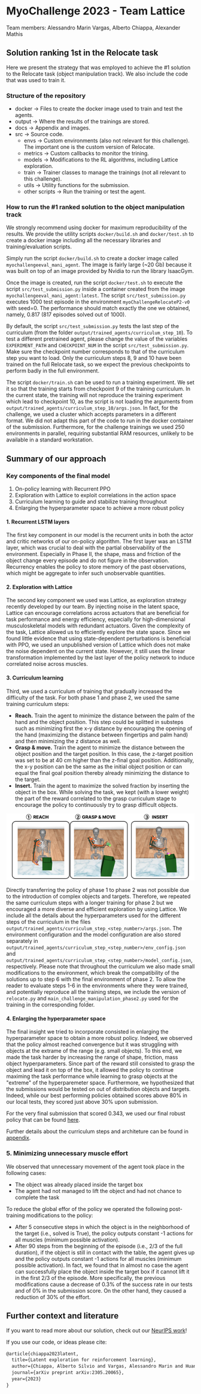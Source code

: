 # MyoChallenge 2023 - Team Lattice

Team members: Alessandro Marin Vargas, Alberto Chiappa, Alexander Mathis

## Solution ranking 1st in the Relocate task

Here we present the strategy that was employed to achieve the #1 solution to the Relocate task (object manipulation track). We also include the code that was used to train it.

### Structure of the repository

* docker -> Files to create the docker image used to train and test the agents.
* output -> Where the results of the trainings are stored.
* docs -> Appendix and images.
* src -> Source code.
  * envs -> Custom environments (also not relevant for this challenge). The important one is the custom version of Relocate.
  * metrics -> Custom callbacks to monitor the trining.
  * models -> Modifications to the RL algorithms, including Lattice exploration.
  * train -> Trainer classes to manage the trainings (not all relevant to this challenge).
  * utils -> Utility functions for the submission.
  * other scripts -> Run the training or test the agent.

### How to run the #1 ranked solution to the object manipulation track

We strongly recommend using docker for maximum reproducibility of the results. We provide the utility scripts `docker/build.sh` and `docker/test.sh` to create a docker image including all the necessary libraries and training/evaluation scripts.

Simply run the script `docker/build.sh` to create a docker image called `myochallengeeval_mani_agent`. The image is fairly large (~20 Gb) because it was built on top of an image provided by Nvidia to run the library IsaacGym.

Once the image is created, run the script `docker/test.sh` to execute the script `src/test_submission.py` inside a container created from the image `myochallengeeval_mani_agent:latest`. The script `src/test_submission.py` executes 1000 test episode in the environment `myoChallengeRelocateP2-v0` with seed=0. The performance should match exactly the one we obtained, namely, 0.817 (817 episodes solved out of 1000).

By default, the script `src/test_submission.py` tests the last step of the curriculum (from the folder `output/trained_agents/curriculum_step_10`). To test a different pretrained agent, please change the value of the variables `EXPERIMENT_PATH` and `CHECKPOINT_NUM` in the script `src/test_submission.py`. Make sure the checkpoint number corresponds to that of the curriculum step you want to load. Only the curriculum steps 8, 9 and 10 have been trained on the full Relocate task, so we expect the previous checkpoints to perform badly in the full environment.

The script `docker/train.sh` can be used to run a training experiment. We set it so that the training starts from checkpoint 9 of the training curriculum. In the current state, the training will not reproduce the training experiment which lead to checkpoint 10, as the script is not loading the arguments from `output/trained_agents/curriculum_step_10/args.json`. In fact, for the challenge, we used a cluster which accepts parameters in a different format. We did not adapt this part of the code to run in the docker container of the submission. Furthermore, for the challenge trainings we used 250 environments in parallel, requiring substantial RAM resources, unlikely to be available in a standard workstation.

## Summary of our approach

### Key components of the final model

1. On-policy learning with Recurrent PPO
2. Exploration with Lattice to exploit correlations in the action space
3. Curriculum learning to guide and stabilize training throughout
4. Enlarging the hyperparameter space to achieve a more robust policy

#### 1. Recurrent LSTM layers

The first key component in our model is the recurrent units in both the actor and critic networks of our on-policy algorithm. The first layer was an LSTM layer, which was crucial to deal with the partial observability of the environment. Especially in Phase II, the shape, mass and friction of the object change every episode and do not figure in the observation. Recurrency enables the policy to store memory of the past observations, which might be aggregate to infer such unobservable quantities.

#### 2. Exploration with Lattice

The second key component we used was Lattice, as exploration strategy recently developed by our team. By injecting noise in the latent space, Lattice can encourage correlations across actuators that are beneficial for task performance and energy efficiency, especially for high-dimensional musculoskeletal models with redundant actuators. Given the complexity of the task, Lattice allowed us to efficiently explore the state space. Since we found little evidence that using state-dependent perturbations is beneficial with PPO, we used an unpublished version of Lattice which does not make the noise dependent on the current state. However, it still uses the linear transformation implemented by the last layer of the policy network to induce correlated noise across muscles.

#### 3. Curriculum learning

Third, we used a curriculum of training that gradually increased the difficulty of the task. For both phase 1 and phase 2, we used the same training curriculum steps:

* **Reach.** Train the agent to minimize the distance between the palm of the hand and the object position. This step could be splitted in substeps such as minimizing first the x-y distance by encouraging the opening of the hand (maximizing the distance between fingertips and palm hand) and then minimizing the z distance as well.
* **Grasp & move.** Train the agent to minimize the distance between the object position and the target position. In this case, the z-target position was set to be at 40 cm higher than the z-final goal position. Additionally, the x-y position can be the same as the initial object position or can equal the final goal position thereby already minimizing the distance to the target.
* **Insert.** Train the agent to maximize the solved fraction by inserting the object in the box. While solving the task, we kept (with a lower weight) the part of the reward correlated to the grasp curriculum stage to encourage the policy to continuously try to grasp difficult objects.


![curriculum](docs/images/curriculum_strategy.png)

Directly transferring the policy of phase 1 to phase 2 was not possible due to the introduction of complex objects and targets. Therefore, we repeated the same curriculum steps with a longer training for phase 2 but we encouraged a more diverse and efficient exploration by using Lattice. We include all the details about the hyperparameters used for the different steps of the curriculum in the files `output/trained_agents/curriculum_step_<step_number>/args.json`. The environment configuration and the model configuration are also stored separately in `output/trained_agents/curriculum_step_<step_number>/env_config.json` and `output/trained_agents/curriculum_step_<step_number>/model_config.json`, respectively. Please note that throughout the curriculum we also made small modifications to the environment, which break the compatibility of the solutions up to step 6 with the final environment of phase 2. To allow the reader to evaluate steps 1-6 in the environments where they were trained, and potentially reproduce all the training steps, we include the version of `relocate.py` and `main_challenge_manipulation_phase2.py` used for the training in the corresponding folder.

#### 4. Enlarging the hyperparameter space

The final insight we tried to incorporate consisted in enlarging the hyperparameter space to obtain a more robust policy. Indeed, we observed that the policy almost reached convergence but it was struggling with objects at the extrame of the range (e.g. small objects). To this end, we made the task harder by increasing the range of shape, friction, mass object hyperparameters. Since part of the reward still consisted to grasp the object and lead it on top of the box, it allowed the policy to continue maximing the task performance while learning to grasp objects at the "extreme" of the hyperparemeter space. Furthermore, we hypothesized that the submissions would be tested on out of distribution objects and targets. Indeed, while our best performing policies obtained scores above 80% in our local tests, they scored just above 30% upon submission.

For the very final submission that scored 0.343, we used our final robust policy that can be found [here](output/trained_agents/curriculum_step_10/).

Further details about the curriculum steps and architeture can be found in [appendix](docs/appendix.md).

### 5. Minimizing unnecessary muscle effort

We observed that unnecessary movement of the agent took place in the following cases:

* The object was already placed inside the target box
* The agent had not managed to lift the object and had not chance to complete the task

To reduce the global effor of the policy we operated the following post-training modifications to the policy:

* After 5 consecutive steps in which the object is in the neighborhood of the target (i.e., solved is True), the policy outputs constant -1 actions for all muscles (minimum possible activation).
* After 90 steps from the beginning of the episode (i.e., 2/3 of the full duration), if the object is still in contact with the table, the agent gives up and the policy outputs constant -1 actions for all muscles (minimum possible activation). In fact, we found that in almost no case the agent can successfully place the object inside the target box if it cannot lift it in the first 2/3 of the episode. More specifically, the previous modifications cause a decrease of 0.3% of the success rate in our tests and of 0% in the submission score. On the other hand, they caused a reduction of 30% of the effort.

## Further context and literature

If you want to read more about our solution, check out our [NeurIPS work](https://arxiv.org/abs/2305.20065)! 

If you use our code, or ideas please cite:

``` latex
@article{chiappa2023latent,
  title={Latent exploration for reinforcement learning},
  author={Chiappa, Alberto Silvio and Vargas, Alessandro Marin and Huang, Ann Zixiang and Mathis, Alexander},
  journal={arXiv preprint arXiv:2305.20065},
  year={2023}
}
```
